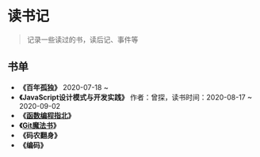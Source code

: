 # 读书记

> 记录一些读过的书，读后记、事件等

## 书单

- **《百年孤独》** 2020-07-18 ~
- **《JavaScript设计模式与开发实践》** 作者：曾探，读书时间：2020-08-17 ~ 2020-09-02
- **《[函数编程指北](https://llh911001.gitbooks.io/mostly-adequate-guide-chinese/content/)》**
- **《[Git魔法书](http://www-cs-students.stanford.edu/~blynn/gitmagic/intl/zh_cn/index.html)》**
- **《码农翻身》**
- **《编码》**
